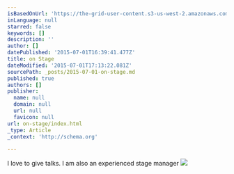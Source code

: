 ```yaml
---
isBasedOnUrl: 'https://the-grid-user-content.s3-us-west-2.amazonaws.com/d6fb1027-bbff-4f45-8205-6bec980271e2.jpg'
inLanguage: null
starred: false
keywords: []
description: ''
author: []
datePublished: '2015-07-01T16:39:41.477Z'
title: on Stage
dateModified: '2015-07-01T17:13:22.081Z'
sourcePath: _posts/2015-07-01-on-stage.md
published: true
authors: []
publisher:
  name: null
  domain: null
  url: null
  favicon: null
url: on-stage/index.html
_type: Article
_context: 'http://schema.org'

---
```

I love to give talks. I am also an experienced stage manager
![](https://the-grid-user-content.s3-us-west-2.amazonaws.com/d6fb1027-bbff-4f45-8205-6bec980271e2.jpg)